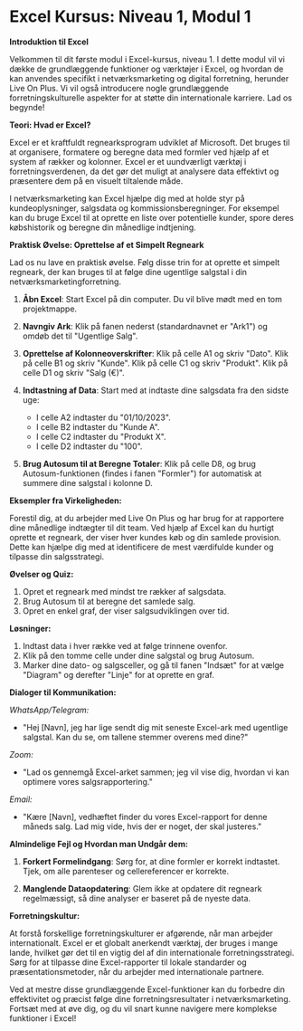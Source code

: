 # **Excel Kursus: Niveau 1, Modul 1**

**Introduktion til Excel**

Velkommen til dit første modul i Excel-kursus, niveau 1. I dette modul vil vi dække de grundlæggende funktioner og værktøjer i Excel, og hvordan de kan anvendes specifikt i netværksmarketing og digital forretning, herunder Live On Plus. Vi vil også introducere nogle grundlæggende forretningskulturelle aspekter for at støtte din internationale karriere. Lad os begynde!

**Teori: Hvad er Excel?**

Excel er et kraftfuldt regnearksprogram udviklet af Microsoft. Det bruges til at organisere, formatere og beregne data med formler ved hjælp af et system af rækker og kolonner. Excel er et uundværligt værktøj i forretningsverdenen, da det gør det muligt at analysere data effektivt og præsentere dem på en visuelt tiltalende måde.

I netværksmarketing kan Excel hjælpe dig med at holde styr på kundeoplysninger, salgsdata og kommissionsberegninger. For eksempel kan du bruge Excel til at oprette en liste over potentielle kunder, spore deres købshistorik og beregne din månedlige indtjening.

**Praktisk Øvelse: Oprettelse af et Simpelt Regneark**

Lad os nu lave en praktisk øvelse. Følg disse trin for at oprette et simpelt regneark, der kan bruges til at følge dine ugentlige salgstal i din netværksmarketingforretning.

1. **Åbn Excel**: Start Excel på din computer. Du vil blive mødt med en tom projektmappe.
   
2. **Navngiv Ark**: Klik på fanen nederst (standardnavnet er "Ark1") og omdøb det til "Ugentlige Salg".
   
3. **Oprettelse af Kolonneoverskrifter**: Klik på celle A1 og skriv "Dato". Klik på celle B1 og skriv "Kunde". Klik på celle C1 og skriv "Produkt". Klik på celle D1 og skriv "Salg (€)".

4. **Indtastning af Data**: Start med at indtaste dine salgsdata fra den sidste uge:
   - I celle A2 indtaster du "01/10/2023".
   - I celle B2 indtaster du "Kunde A".
   - I celle C2 indtaster du "Produkt X".
   - I celle D2 indtaster du "100".

5. **Brug Autosum til at Beregne Totaler**: Klik på celle D8, og brug Autosum-funktionen (findes i fanen "Formler") for automatisk at summere dine salgstal i kolonne D.

**Eksempler fra Virkeligheden:**

Forestil dig, at du arbejder med Live On Plus og har brug for at rapportere dine månedlige indtægter til dit team. Ved hjælp af Excel kan du hurtigt oprette et regneark, der viser hver kundes køb og din samlede provision. Dette kan hjælpe dig med at identificere de mest værdifulde kunder og tilpasse din salgsstrategi.

**Øvelser og Quiz:**

1. Opret et regneark med mindst tre rækker af salgsdata.
2. Brug Autosum til at beregne det samlede salg.
3. Opret en enkel graf, der viser salgsudviklingen over tid.

**Løsninger:**

1. Indtast data i hver række ved at følge trinnene ovenfor.
2. Klik på den tomme celle under dine salgstal og brug Autosum.
3. Marker dine dato- og salgsceller, og gå til fanen "Indsæt" for at vælge "Diagram" og derefter "Linje" for at oprette en graf.

**Dialoger til Kommunikation:**

*WhatsApp/Telegram:*

- "Hej [Navn], jeg har lige sendt dig mit seneste Excel-ark med ugentlige salgstal. Kan du se, om tallene stemmer overens med dine?"

*Zoom:*

- "Lad os gennemgå Excel-arket sammen; jeg vil vise dig, hvordan vi kan optimere vores salgsrapportering."

*Email:*

- "Kære [Navn], vedhæftet finder du vores Excel-rapport for denne måneds salg. Lad mig vide, hvis der er noget, der skal justeres."

**Almindelige Fejl og Hvordan man Undgår dem:**

1. **Forkert Formelindgang**: Sørg for, at dine formler er korrekt indtastet. Tjek, om alle parenteser og cellereferencer er korrekte.
   
2. **Manglende Dataopdatering**: Glem ikke at opdatere dit regneark regelmæssigt, så dine analyser er baseret på de nyeste data.

**Forretningskultur:**

At forstå forskellige forretningskulturer er afgørende, når man arbejder internationalt. Excel er et globalt anerkendt værktøj, der bruges i mange lande, hvilket gør det til en vigtig del af din internationale forretningsstrategi. Sørg for at tilpasse dine Excel-rapporter til lokale standarder og præsentationsmetoder, når du arbejder med internationale partnere.

Ved at mestre disse grundlæggende Excel-funktioner kan du forbedre din effektivitet og præcist følge dine forretningsresultater i netværksmarketing. Fortsæt med at øve dig, og du vil snart kunne navigere mere komplekse funktioner i Excel!